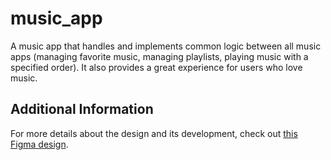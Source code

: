 # music_app

A music app that handles and implements common logic between all music apps (managing favorite music, managing playlists, playing music with a specified order). It also provides a great experience for users who love music.

## Additional Information
For more details about the design and its development, check out [this Figma design](https://www.figma.com/design/OkwXuTF08JdNqfZJdpGrs4/Music-app?node-id=0-1&t=pnwTj5olYL5YoVeF-1).
